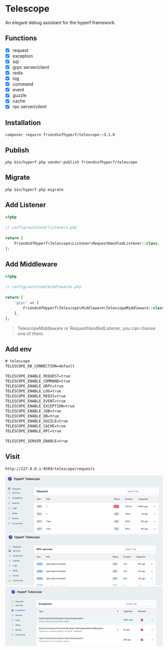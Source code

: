 # Telescope

An elegant debug assistant for the hyperf framework.

## Functions

- [x] request
- [x] exception
- [x] sql
- [x] grpc server/client
- [x] redis
- [x] log
- [x] command
- [x] event
- [x] guzzle
- [x] cache
- [x] rpc server/client

## Installation

```shell
composer require friendsofhyperf/telescope:~3.1.0
```

## Publish

```shell
php bin/hyperf.php vendor:publish friendsofhyperf/telescope
```

## Migrate

```shell
php bin/hyperf.php migrate
```

## Add Listener

```php
<?php

// config/autoload/listeners.php

return [
    FriendsOfHyperf\Telescope\Listener\RequestHandledListener::class,
];

```

## Add Middleware

```php
<?php

// config/autoload/middlewares.php

return [
    'grpc' => [
        FriendsOfHyperf\Telescope\Middleware\TelescopeMiddleware::class,
    ],
];

```

> TelescopeMiddleware or RequestHandledListener, you can choose one of them.

## Add env

```env
# telescope
TELESCOPE_DB_CONNECTION=default

TELESCOPE_ENABLE_REQUEST=true
TELESCOPE_ENABLE_COMMAND=true
TELESCOPE_ENABLE_GRPC=true
TELESCOPE_ENABLE_LOG=true
TELESCOPE_ENABLE_REDIS=true
TELESCOPE_ENABLE_EVENT=true
TELESCOPE_ENABLE_EXCEPTION=true
TELESCOPE_ENABLE_JOB=true
TELESCOPE_ENABLE_DB=true
TELESCOPE_ENABLE_GUZZLE=true
TELESCOPE_ENABLE_CACHE=true
TELESCOPE_ENABLE_RPC=true

TELESCOPE_SERVER_ENABLE=true
```

## Visit

`http://127.0.0.1:9509/telescope/requests`

<img src="./requests.jpg" />

<img src="./grpc.jpg" />

<img src="./exception.jpg" />

